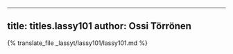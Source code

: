 
---
title: titles.lassy101
author: Ossi Törrönen
---
{% translate_file _lassyt/lassy101/lassy101.md %}